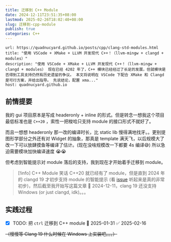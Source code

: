 ```yaml
---
title: 迁移到 C++ Module
date: 2024-12-11T23:51:35+08:00
lastmod: 2025-02-26T18:02:40+08:00
slug: 迁移到-cpp-module
publish: true
categories: C++
---
```



```cardlink
url: https://quadnucyard.github.io/posts/cpp/clang-std-modules.html
title: "使用 VSCode + XMake + LLVM 开发现代 C++！（llvm-mingw + clangd + modules）"
description: "使用 VSCode + XMake + LLVM 开发现代 C++！（llvm-mingw + clangd + modules） 现在已经 4202 年了，C++ 模块已经经过了长足的发展，但就模块是否得到工具支持仍然有历史遗留的争议。 本文将说明在 VSCode 下配合 XMake 和 Clangd 是可行方案，并给出指导。 先说结论，配置 xma..."
host: quadnucyard.github.io
```

## 前情提要

我的 gui 项目原本是写成 headeronly + inline 的形式。但是转念一想我这个项目最低标准也是 `C++20` ，索性一把梭哈只支持 module 的接口形式不就好了。

而且一想想 headeronly 那一改的编译时长，比 static lib 慢得满地找牙。。更别提图形学部分之外还有对 Widget 的抽象，那真是 template 满天飞，以后规模大了改一下可以放肆摸鱼等编译了估计。(现在没啥规模改一下都要 4s 编译😅) 所以急迫需要模块加快编译速度 😭😭

但考虑到智能提示对 module 落后的支持，我到现在才开始着手迁移到 module。

>[!info] C++ Module 笑话
>C++20 就已经有了 module，但是直到 2024 年的 clangd 19 才初步支持 module 的智能提示 (看 [issue](https://github.com/clangd/clangd/issues/1293) 听起来是真的非常初步)，然后截至我开始写这篇文章 📅 2024-12-11，clang 19 还没支持 Windows (or just clangd, idk)。。。

## 实践过程

- [x] TODO: 把 `ctrl` 迁移到 C++ module 📅 2025-01-31 ✅ 2025-02-16

~~（慢慢等 Clang 19 什么时候在 Windows 上实装吧。。。）~~

